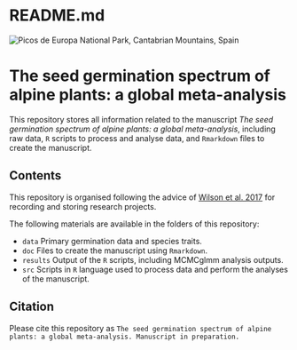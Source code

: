 README.md
================

![Picos de Europa National Park, Cantabrian Mountains,
Spain](Picos%20de%20Europa.jpg)

# The seed germination spectrum of alpine plants: a global meta-analysis

This repository stores all information related to the manuscript *The
seed germination spectrum of alpine plants: a global meta-analysis*,
including raw data, `R` scripts to process and analyse data, and
`Rmarkdown` files to create the manuscript.

## Contents

This repository is organised following the advice of [Wilson et
al. 2017](https://doi.org/10.1371/journal.pcbi.1005510) for recording
and storing research projects.

The following materials are available in the folders of this repository:

  - `data` Primary germination data and species traits.
  - `doc` Files to create the manuscript using `Rmarkdown`.
  - `results` Output of the `R` scripts, including MCMCglmm analysis
    outputs.
  - `src` Scripts in `R` language used to process data and perform the
    analyses of the manuscript.

## Citation

Please cite this repository as `The seed germination spectrum of alpine
plants: a global meta-analysis. Manuscript in preparation.`
